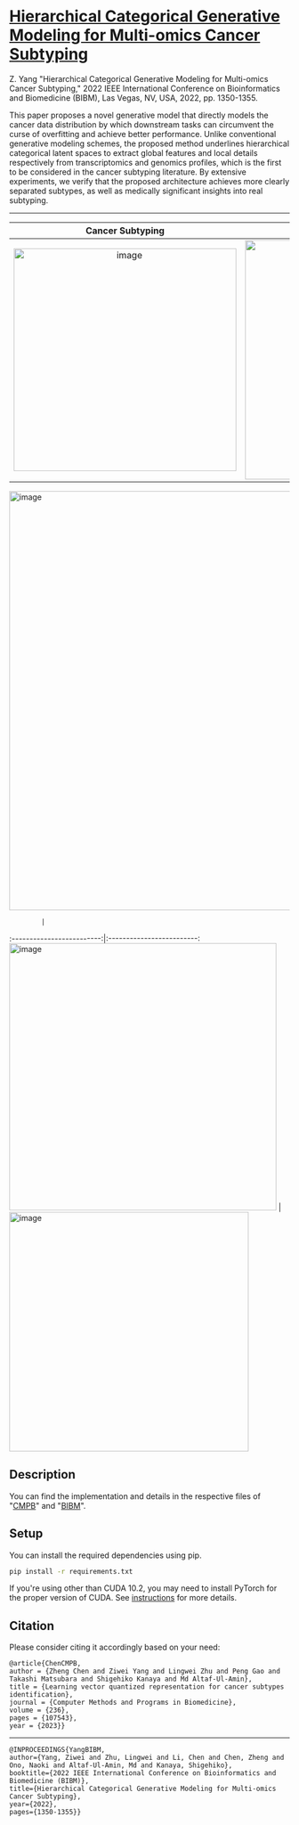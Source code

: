 
# [Hierarchical Categorical Generative Modeling for Multi-omics Cancer Subtyping](https://ieeexplore.ieee.org/document/9994928)

Z. Yang "Hierarchical Categorical Generative Modeling for Multi-omics Cancer Subtyping," 2022 IEEE International Conference on Bioinformatics and Biomedicine (BIBM), Las Vegas, NV, USA, 2022, pp. 1350-1355.

This paper proposes a novel generative model that directly models the cancer data distribution by which downstream tasks can circumvent the curse of overfitting and achieve better performance. Unlike conventional generative modeling schemes, the proposed method underlines hierarchical categorical latent spaces to extract global features and local details respectively from transcriptomics and genomics profiles, which is the first to be considered in the cancer subtyping literature. By extensive experiments, we verify that the proposed architecture achieves more clearly separated subtypes, as well as medically significant insights into real subtyping.

---------------------------------------------------------------------------------------------------------------------

Cancer Subtyping            |  System Overview
:-------------------------:|:-------------------------:
<img width="400" alt="image" src="https://github.com/chenzRG/Subtype_VQ/assets/125750017/5ab34887-02c5-4d98-8f23-f80c19202587">  | <img width="430" alt="image" src="https://github.com/chenzRG/Subtype_VQ/assets/125750017/e2f4fc41-9dc1-4af8-8947-ec012b8e805e">

<img width="753" alt="image" src="https://github.com/chenzRG/Subtype_VQ/assets/125750017/338d3b1c-6109-4b2c-83f1-bce380aee13c">

            |  
:-------------------------:|:-------------------------:
<img width="480" alt="image" src="https://github.com/chenzRG/Subtype_VQ/assets/125750017/9247172c-9e79-4ca2-b397-0cb3deac8eb6">  | <img width="430" alt="image" src="https://github.com/chenzRG/Subtype_VQ/assets/125750017/2c4442da-228f-40d6-98a2-5b81f383b803">



## Description

You can find the implementation and details in the respective files of "[CMPB](https://github.com/chenzRG/Subtype_VQ/tree/main/CMPB)" and "[BIBM](https://github.com/chenzRG/Subtype_VQ/tree/main/BIBM22)".



## Setup

You can install the required dependencies using pip.

```bash
pip install -r requirements.txt
```

If you're using other than CUDA 10.2, you may need to install PyTorch for the proper version of CUDA. See [instructions](https://pytorch.org/get-started/locally/) for more details.



## Citation
Please consider citing it accordingly based on your need:

    @article{ChenCMPB,
    author = {Zheng Chen and Ziwei Yang and Lingwei Zhu and Peng Gao and Takashi Matsubara and Shigehiko Kanaya and Md Altaf-Ul-Amin},
    title = {Learning vector quantized representation for cancer subtypes identification},
    journal = {Computer Methods and Programs in Biomedicine},
    volume = {236},
    pages = {107543},
    year = {2023}}

---

    @INPROCEEDINGS{YangBIBM,
    author={Yang, Ziwei and Zhu, Lingwei and Li, Chen and Chen, Zheng and Ono, Naoki and Altaf-Ul-Amin, Md and Kanaya, Shigehiko},
    booktitle={2022 IEEE International Conference on Bioinformatics and Biomedicine (BIBM)}, 
    title={Hierarchical Categorical Generative Modeling for Multi-omics Cancer Subtyping}, 
    year={2022},
    pages={1350-1355}}







